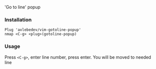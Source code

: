 'Go to line' popup

### Installation
```
Plug 'axlebedev/vim-gotoline-popup'
nmap <C-g> <plug>(gotoline-popup)
```

### Usage
Press `<C-g>`, enter line number, press enter.
You will be moved to needed line
